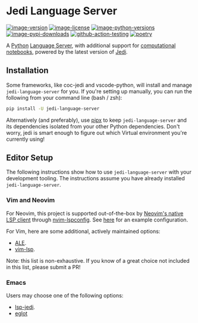 # Jedi Language Server

[![image-version](https://img.shields.io/pypi/v/jedi-language-server.svg)](https://python.org/pypi/jedi-language-server)
[![image-license](https://img.shields.io/pypi/l/jedi-language-server.svg)](https://python.org/pypi/jedi-language-server)
[![image-python-versions](https://img.shields.io/badge/python->=3.9-blue)](https://python.org/pypi/jedi-language-server)
[![image-pypi-downloads](https://static.pepy.tech/badge/jedi-language-server)](https://pepy.tech/projects/jedi-language-server)
[![github-action-testing](https://github.com/pappasam/jedi-language-server/actions/workflows/testing.yaml/badge.svg)](https://github.com/pappasam/jedi-language-server/actions/workflows/testing.yaml)
[![poetry](https://img.shields.io/endpoint?url=https://python-poetry.org/badge/v0.json)](https://python-poetry.org/)

A [Python](https://www.python.org/) [Language Server](https://microsoft.github.io/language-server-protocol/), with additional support for [computational notebooks](https://docs.jupyter.org/en/latest/#what-is-a-notebook), powered by the latest version of [Jedi](https://jedi.readthedocs.io/en/latest/).

## Installation

Some frameworks, like coc-jedi and vscode-python, will install and manage `jedi-language-server` for you. If you're setting up manually, you can run the following from your command line (bash / zsh):

```bash
pip install -U jedi-language-server
```

Alternatively (and preferably), use [pipx](https://github.com/pipxproject/pipx) to keep `jedi-language-server` and its dependencies isolated from your other Python dependencies. Don't worry, jedi is smart enough to figure out which Virtual environment you're currently using!

## Editor Setup

The following instructions show how to use `jedi-language-server` with your development tooling. The instructions assume you have already installed `jedi-language-server`.

### Vim and Neovim

For Neovim, this project is supported out-of-the-box by [Neovim's native LSP client](https://neovim.io/doc/user/lsp.html) through [nvim-lspconfig](https://github.com/neovim/nvim-lspconfig). See [here](https://github.com/neovim/nvim-lspconfig/blob/master/doc/configs.md#jedi_language_server) for an example configuration.

For Vim, here are some additional, actively maintained options:

- [ALE](https://github.com/dense-analysis/ale).
- [vim-lsp](https://github.com/prabirshrestha/vim-lsp).

Note: this list is non-exhaustive. If you know of a great choice not included in this list, please submit a PR!

### Emacs

Users may choose one of the following options:

- [lsp-jedi](https://github.com/fredcamps/lsp-jedi).
- [eglot](https://github.com/joaotavora/eglot)
